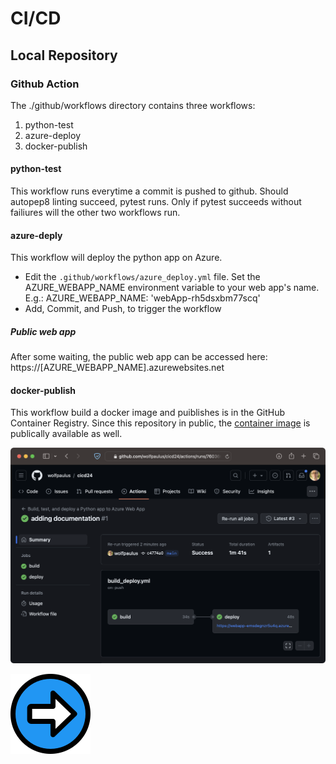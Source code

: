 # CI/CD
## Local Repository
### Github Action
 The ./github/workflows directory contains three workflows:
 1. python-test
 1. azure-deploy
 1. docker-publish

#### python-test
This workflow runs everytime a commit is pushed to github.
Should autopep8 linting succeed, pytest runs. Only if pytest succeeds without failiures will the other two workflows run.

#### azure-deply 
This workflow will deploy the python app on Azure.
- Edit the ```.github/workflows/azure_deploy.yml``` file. Set the AZURE_WEBAPP_NAME environment variable to your web app's name.
E.g.: AZURE_WEBAPP_NAME: 'webApp-rh5dsxbm77scq'
- Add, Commit, and Push, to trigger the workflow

##### Public web app
After some waiting, the public web app can be accessed here: https://[AZURE_WEBAPP_NAME].azurewebsites.net
 
#### docker-publish
This workflow build a docker image and puiblishes is in the GitHub Container Registry. Since this repository in public, the [container image](https://github.com/users/wolfpaulus/packages/container/package/dca) is publically available as well.


![](./action.png)



[![Next](./next.png)](./5.md)